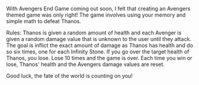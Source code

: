 With Avengers End Game coming out soon, I felt that creating an Avengers themed game was only right!
The game involves using your memory and simple math to defeat Thanos.

Rules:
Thanos is given a random amount of health and each Avenger is given a random damage value that is unknown to the user until they attack.
The goal is inflict the exact amount of damage as Thanos has health and do so six times, one for each Infinity Stone.
If you go over the target health of Thanos, you lose. Lose 10 times and the game is over.
Each time you win or lose, Thanos' health and the Avengers damage values are reset.

Good luck, the fate of the world is counting on you!
